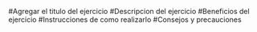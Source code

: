 #Agregar el titulo del ejercicio
#Descripcion del ejercicio
#Beneficios del ejercicio
#Instrucciones de como realizarlo
#Consejos y precauciones

